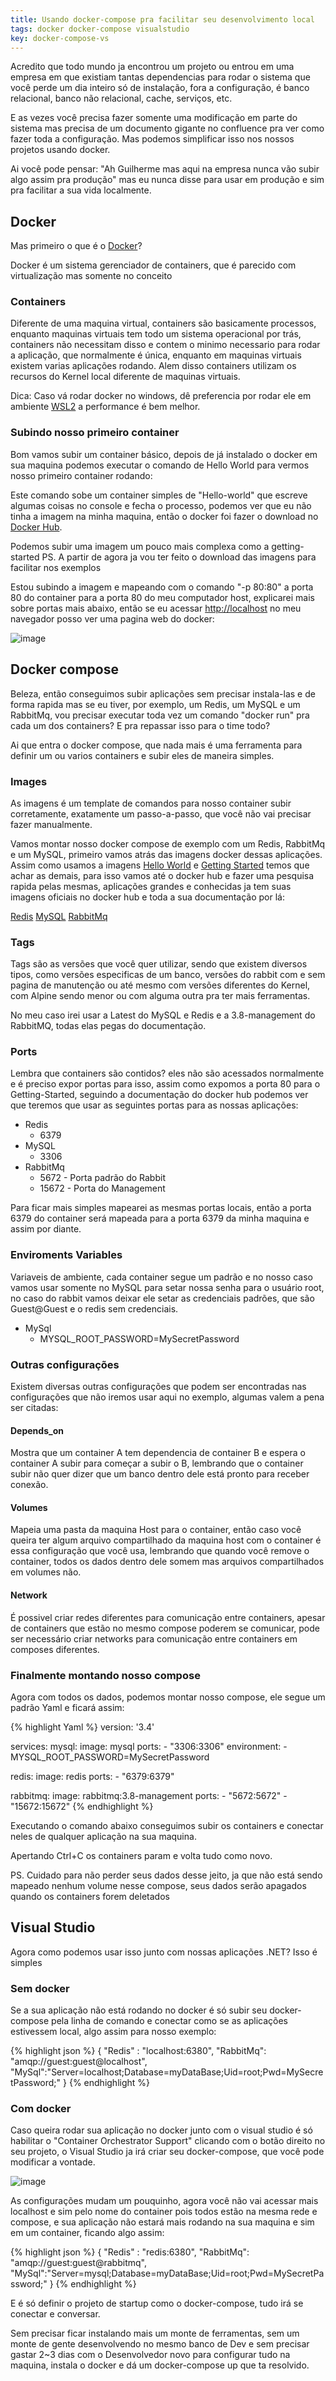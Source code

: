 ```yaml
---
title: Usando docker-compose pra facilitar seu desenvolvimento local
tags: docker docker-compose visualstudio
key: docker-compose-vs
---
```


Acredito que todo mundo ja encontrou um projeto ou entrou em uma empresa em que existiam tantas dependencias para rodar o sistema que você perde um dia inteiro só de instalação, fora a configuração, é banco relacional, banco não relacional, cache, serviços, etc.

E as vezes você precisa fazer somente uma modificação em parte do sistema mas precisa de um documento gigante no confluence pra ver como fazer toda a configuração. Mas podemos simplificar isso nos nossos projetos usando docker.

Ai você pode pensar: "Ah Guilherme mas aqui na empresa nunca vão subir algo assim pra produção" mas eu nunca disse para usar em produção e sim pra facilitar a sua vida localmente.

## Docker

Mas primeiro o que é o [Docker](https://www.docker.com/)?

Docker é um sistema gerenciador de containers, que é parecido com virtualização mas somente no conceito

### Containers

Diferente de uma maquina virtual, containers são basicamente processos, enquanto maquinas virtuais tem todo um sistema operacional por trás, containers não necessitam disso e contem o minimo necessario para rodar a aplicação, que normalmente é única, enquanto em maquinas virtuais existem varias aplicações rodando. Alem disso containers utilizam os recursos do Kernel local diferente de maquinas virtuais.

Dica: Caso vá rodar docker no windows, dê preferencia por rodar ele em ambiente [WSL2](https://docs.microsoft.com/pt-br/windows/wsl/install-win10) a performance é bem melhor.

### Subindo nosso primeiro container

Bom vamos subir um container básico, depois de já instalado o docker em sua maquina podemos executar o comando de Hello World para vermos nosso primeiro container rodando:

<script id="asciicast-kag8uK5nV6dcE3x97vpHTDrll" src="https://asciinema.org/a/kag8uK5nV6dcE3x97vpHTDrll.js" async></script>

Este comando sobe um container simples de "Hello-world" que escreve algumas coisas no console e fecha o processo, podemos ver que eu não tinha a imagem na minha maquina, então o docker foi fazer o download no [Docker Hub](https://hub.docker.com/).

Podemos subir uma imagem um pouco mais complexa como a getting-started
PS. A partir de agora ja vou ter feito o download das imagens para facilitar nos exemplos

<script id="asciicast-rcT4oK6a5n1La2x0T85ClX0xC" src="https://asciinema.org/a/rcT4oK6a5n1La2x0T85ClX0xC.js" async></script>

Estou subindo a imagem e mapeando com o comando "-p 80:80" a porta 80 do container para a porta 80 do meu computador host, explicarei mais sobre portas mais abaixo, então se eu acessar <http://localhost> no meu navegador posso ver uma pagina web do docker:

![image](/assets/images/2020/02/docker-compose-vs/docker-compose-vs-01.jpg)

## Docker compose

Beleza, então conseguimos subir aplicações sem precisar instala-las e de forma rapida mas se eu tiver, por exemplo, um Redis, um MySQL e um RabbitMq, vou precisar executar toda vez um comando "docker run" pra cada um dos containers? E pra repassar isso para o time todo?

Ai que entra o docker compose, que nada mais é uma ferramenta para definir um ou varios containers e subir eles de maneira simples.

### Images

As imagens é um template de comandos para nosso container subir corretamente, exatamente um passo-a-passo, que você não vai precisar fazer manualmente.

Vamos montar nosso docker compose de exemplo com um Redis, RabbitMq e um MySQL, primeiro vamos atrás das imagens docker dessas aplicações. Assim como usamos a imagens [Hello World](https://hub.docker.com/_/hello-world) e [Getting Started](https://hub.docker.com/_/getting-started) temos que achar as demais, para isso vamos até o docker hub e fazer uma pesquisa rapida pelas mesmas, aplicações grandes e conhecidas ja tem suas imagens oficiais no docker hub e toda a sua documentação por lá:

[Redis](https://hub.docker.com/_/redis)
[MySQL](https://hub.docker.com/_/mysql)
[RabbitMq](https://hub.docker.com/_/rabbitmq)

### Tags

Tags são as versões que você quer utilizar, sendo que existem diversos tipos, como versões especificas de um banco, versões do rabbit com e sem pagina de manutenção ou até mesmo com versões diferentes do Kernel, com Alpine sendo menor ou com alguma outra pra ter mais ferramentas.

No meu caso irei usar a Latest do MySQL e Redis e a 3.8-management do RabbitMQ, todas elas pegas do documentação.

### Ports

Lembra que containers são contidos? eles não são acessados normalmente e é preciso expor portas para isso, assim como expomos a porta 80 para o Getting-Started, seguindo a documentação do docker hub podemos ver que teremos que usar as seguintes portas para as nossas aplicações:

- Redis
  - 6379
- MySQL
  - 3306
- RabbitMq
  - 5672 - Porta padrão do Rabbit
  - 15672 - Porta do Management

Para ficar mais simples mapearei as mesmas portas locais, então a porta 6379 do container será mapeada para a porta 6379 da minha maquina e assim por diante.

### Enviroments Variables

Variaveis de ambiente, cada container segue um padrão e no nosso caso vamos usar somente no MySQL para setar nossa senha para o usuário root, no caso do rabbit vamos deixar ele setar as credenciais padrões, que são Guest@Guest e o redis sem credenciais.

- MySql
  - MYSQL_ROOT_PASSWORD=MySecretPassword

### Outras configurações

Existem diversas outras configurações que podem ser encontradas nas configurações que não iremos usar aqui no exemplo, algumas valem a pena ser citadas:

#### Depends_on

Mostra que um container A tem dependencia de container B e espera o container A subir para começar a subir o B, lembrando que o container subir não quer dizer que um banco dentro dele está pronto para receber conexão.

#### Volumes

Mapeia uma pasta da maquina Host para o container, então caso você queira ter algum arquivo compartilhado da maquina host com o container é essa configuração que você usa, lembrando que quando você remove o container, todos os dados dentro dele somem mas arquivos compartilhados em volumes não.

#### Network

É possivel criar redes diferentes para comunicação entre containers, apesar de containers que estão no mesmo compose poderem se comunicar, pode ser necessário criar networks para comunicação entre containers em composes diferentes.

### Finalmente montando nosso compose

Agora com todos os dados, podemos montar nosso compose, ele segue um padrão Yaml e ficará assim:

{% highlight Yaml %}
version: '3.4'

services:
  mysql:
    image: mysql
    ports:
      - "3306:3306"
    environment:
      - MYSQL_ROOT_PASSWORD=MySecretPassword
  
  redis:
    image: redis
    ports:
      - "6379:6379"
  
  rabbitmq:
    image: rabbitmq:3.8-management
    ports:
      - "5672:5672"
      - "15672:15672"
{% endhighlight %}

Executando o comando abaixo conseguimos subir os containers e conectar neles de qualquer aplicação na sua maquina.

<script id="asciicast-IZPWFwyVSUxhsPcyub7BodoW5" src="https://asciinema.org/a/IZPWFwyVSUxhsPcyub7BodoW5.js" async></script>

Apertando Ctrl+C os containers param e volta tudo como novo.

PS. Cuidado para não perder seus dados desse jeito, ja que não está sendo mapeado nenhum volume nesse compose, seus dados serão apagados quando os containers forem deletados

## Visual Studio

Agora como podemos usar isso junto com nossas aplicações .NET? Isso é simples

### Sem docker

Se a sua aplicação não está rodando no docker é só subir seu docker-compose pela linha de comando e conectar como se as aplicações estivessem local, algo assim para nosso exemplo:

{% highlight json %}
{
    "Redis" : "localhost:6380",
    "RabbitMq": "amqp://guest:guest@localhost",
    "MySql":"Server=localhost;Database=myDataBase;Uid=root;Pwd=MySecretPassword;"
}
{% endhighlight %}

### Com docker

Caso queira rodar sua aplicação no docker junto com o visual studio é só habilitar o "Container Orchestrator Support" clicando com o botão direito no seu projeto, o Visual Studio ja irá criar seu docker-compose, que você pode modificar a vontade.

![image](/assets/images/2020/02/docker-compose-vs/docker-compose-vs-02.jpg)

As configurações mudam um pouquinho, agora você não vai acessar mais localhost e sim pelo nome do container pois todos estão na mesma rede e compose, e sua aplicação não estará mais rodando na sua maquina e sim em um container, ficando algo assim:

{% highlight json %}
{
    "Redis" : "redis:6380",
    "RabbitMq": "amqp://guest:guest@rabbitmq",
    "MySql":"Server=mysql;Database=myDataBase;Uid=root;Pwd=MySecretPassword;"
}
{% endhighlight %}

E é só definir o projeto de startup como o docker-compose, tudo irá se conectar e conversar.

Sem precisar ficar instalando mais um monte de ferramentas, sem um monte de gente desenvolvendo no mesmo banco de Dev e sem precisar gastar 2~3 dias com o Desenvolvedor novo para configurar tudo na maquina, instala o docker e dá um docker-compose up que ta resolvido.
